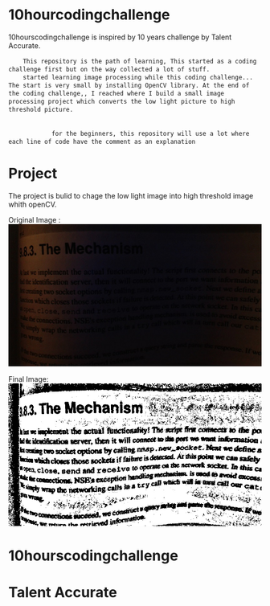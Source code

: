# 10hourcodingchallenge


10hourscodingchallenge is inspired by 10 years challenge by Talent Accurate.
        

        This repository is the path of learning, This started as a coding challenge first but on the way collected a lot of stuff.
        started learning image processing while this coding challenge... The start is very small by installing OpenCV library. At the end of the coding challenge,, I reached where I build a small image processing project which converts the low light picture to high threshold picture.


                for the beginners, this repository will use a lot where each line of code have the comment as an explanation

# Project

 The project is bulid to chage the low light image into high threshold image whith openCV.
 
 
 Original Image :
  ![Original Image](./4.jpg)
   
 Final Image:
  ![Final Image](./finalImg.jpg)
   
   
   
# 10hourscodingchallenge
# Talent Accurate
